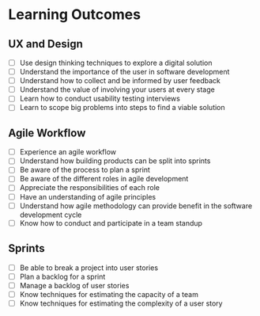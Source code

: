 # Learning Outcomes

## UX and Design

- [ ] Use design thinking techniques to explore a digital solution
- [ ] Understand the importance of the user in software development
- [ ] Understand how to collect and be informed by user feedback
- [ ] Understand the value of involving your users at every stage
- [ ] Learn how to conduct usability testing interviews
- [ ] Learn to scope big problems into steps to find a viable solution

## Agile Workflow

- [ ] Experience an agile workflow
- [ ] Understand how building products can be split into sprints
- [ ] Be aware of the process to plan a sprint
- [ ] Be aware of the different roles in agile development
- [ ] Appreciate the responsibilities of each role
- [ ] Have an understanding of agile principles
- [ ] Understand how agile methodology can provide benefit in the software development cycle
- [ ] Know how to conduct and participate in a team standup

## Sprints

- [ ] Be able to break a project into user stories
- [ ] Plan a backlog for a sprint
- [ ] Manage a backlog of user stories
- [ ] Know techniques for estimating the capacity of a team
- [ ] Know techniques for estimating the complexity of a user story
